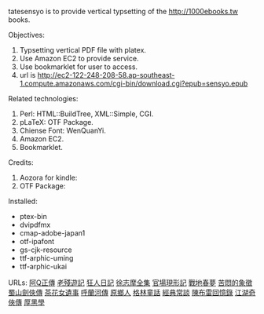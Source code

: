 tatesensyo is to provide vertical typsetting of the http://1000ebooks.tw books.


Objectives:
1. Typsetting vertical PDF file with platex.
2. Use Amazon EC2 to provide service.
3. Use bookmarklet for user to access.
4. url is http://ec2-122-248-208-58.ap-southeast-1.compute.amazonaws.com/cgi-bin/download.cgi?epub=sensyo.epub

Related technologies:
1. Perl: HTML::BuildTree, XML::Simple, CGI.
2. pLaTeX: OTF Package.
3. Chiense Font: WenQuanYi.
4. Amazon EC2.
5. Bookmarklet.


Credits:
1. Aozora for kindle:
2. OTF Package:


Installed:
* ptex-bin
* dvipdfmx
* cmap-adobe-japan1
* otf-ipafont
* gs-cjk-resource
* ttf-arphic-uming
* ttf-arphic-ukai

URLs:
[阿Q正傳](http://ec2-122-248-208-58.ap-southeast-1.compute.amazonaws.com/cgi-bin/download.cgi?epub=http://wp.1000ebooks.tw/wp-content/plugins/download-monitor/download.php?id=1)
[老殘遊記](http://ec2-122-248-208-58.ap-southeast-1.compute.amazonaws.com/cgi-bin/download.cgi?epub=http://wp.1000ebooks.tw/wp-content/plugins/download-monitor/download.php?id=2)
[狂人日記](http://ec2-122-248-208-58.ap-southeast-1.compute.amazonaws.com/cgi-bin/download.cgi?epub=http://wp.1000ebooks.tw/wp-content/plugins/download-monitor/download.php?id=3)
[徐志摩全集](http://ec2-122-248-208-58.ap-southeast-1.compute.amazonaws.com/cgi-bin/download.cgi?epub=http://wp.1000ebooks.tw/wp-content/plugins/download-monitor/download.php?id=4)
[官場現形記](http://ec2-122-248-208-58.ap-southeast-1.compute.amazonaws.com/cgi-bin/download.cgi?epub=http://wp.1000ebooks.tw/wp-content/plugins/download-monitor/download.php?id=5)
[戰地春夢](http://ec2-122-248-208-58.ap-southeast-1.compute.amazonaws.com/cgi-bin/download.cgi?epub=http://wp.1000ebooks.tw/wp-content/plugins/download-monitor/download.php?id=6)
[苦悶的象徵](http://ec2-122-248-208-58.ap-southeast-1.compute.amazonaws.com/cgi-bin/download.cgi?epub=http://wp.1000ebooks.tw/wp-content/plugins/download-monitor/download.php?id=7)
[蜀山劍俠傳](http://ec2-122-248-208-58.ap-southeast-1.compute.amazonaws.com/cgi-bin/download.cgi?epub=http://wp.1000ebooks.tw/wp-content/plugins/download-monitor/download.php?id=8)
[茶花女遺事](http://ec2-122-248-208-58.ap-southeast-1.compute.amazonaws.com/cgi-bin/download.cgi?epub=http://wp.1000ebooks.tw/wp-content/plugins/download-monitor/download.php?id=9)
[呼蘭河傳](http://ec2-122-248-208-58.ap-southeast-1.compute.amazonaws.com/cgi-bin/download.cgi?epub=http://wp.1000ebooks.tw/wp-content/plugins/download-monitor/download.php?id=10)
[原鄉人](http://ec2-122-248-208-58.ap-southeast-1.compute.amazonaws.com/cgi-bin/download.cgi?epub=http://wp.1000ebooks.tw/wp-content/plugins/download-monitor/download.php?id=11)
[格林童話](http://ec2-122-248-208-58.ap-southeast-1.compute.amazonaws.com/cgi-bin/download.cgi?epub=http://wp.1000ebooks.tw/wp-content/plugins/download-monitor/download.php?id=12)
[經典常談](http://ec2-122-248-208-58.ap-southeast-1.compute.amazonaws.com/cgi-bin/download.cgi?epub=http://wp.1000ebooks.tw/wp-content/plugins/download-monitor/download.php?id=13)
[陳布雷回憶錄](http://ec2-122-248-208-58.ap-southeast-1.compute.amazonaws.com/cgi-bin/download.cgi?epub=http://wp.1000ebooks.tw/wp-content/plugins/download-monitor/download.php?id=14)
[江湖奇俠傳](http://ec2-122-248-208-58.ap-southeast-1.compute.amazonaws.com/cgi-bin/download.cgi?epub=http://wp.1000ebooks.tw/wp-content/plugins/download-monitor/download.php?id=15)
[厚黑學](http://ec2-122-248-208-58.ap-southeast-1.compute.amazonaws.com/cgi-bin/download.cgi?epub=http://wp.1000ebooks.tw/wp-content/plugins/download-monitor/download.php?id=16)
